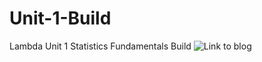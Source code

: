 # Unit-1-Build
Lambda Unit 1  Statistics Fundamentals Build
![Link to blog](https://popkdodge.github.io/2020-05-23-DAL-ready-for-take-off/)
